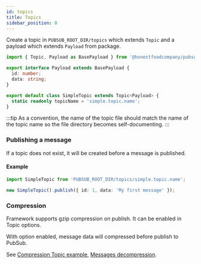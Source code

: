 ```yaml
---
id: topics
title: Topics
sidebar_position: 0
---
```


Create a topic in `PUBSUB_ROOT_DIR/topics` which extends `Topic` and a payload which extends `Payload` from package.

```ts title="/pubsub/topics/simple.topic.name.ts"
import { Topic, Payload as BasePayload } from '@honestfoodcompany/pubsub';

export interface Payload extends BasePayload {
  id: number;
  data: string;
}

export default class SimpleTopic extends Topic<Payload> {
  static readonly topicName = 'simple.topic.name';
}
```

:::tip
As a convention, the name of the topic file should match the name of the topic name so the file directory becomes self-documenting.
:::

### Publishing a message

If a topic does not exist, it will be created before a message is published.

#### Example

```ts title="client.example.ts"
import SimpleTopic from 'PUBSUB_ROOT_DIR/topics/simple.topic.name';

new SimpleTopic().publish({ id: 1, data: 'My first message' });
```

### Compression

Framework supports gzip compression on publish. It can be enabled in Topic options.

With option enabled, message data will compressed before publish to PubSub.

See [Compression Topic example](https://github.com/deliveryhero/hfc-pubsub/tree/main/examples/typescript/topics/compression.topic.ts), [Messages decompression](../subscribing/Messages_compression#decompression).
